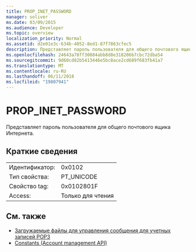 ```yaml
---
title: PROP_INET_PASSWORD
manager: soliver
ms.date: 03/09/2015
ms.audience: Developer
ms.topic: overview
localization_priority: Normal
ms.assetid: d2e01e3c-634b-4052-8ed1-87f7863cfec5
description: Представляет пароль пользователя для общего почтового ящика Интернета.
ms.openlocfilehash: 24643a78ff30884abb8d8e318206b7cbc72dba54
ms.sourcegitcommit: 9d60cd82b5413446e5bc8ace2cd689f683fb41a7
ms.translationtype: MT
ms.contentlocale: ru-RU
ms.lasthandoff: 06/11/2018
ms.locfileid: "19807941"
---
```

# <a name="propinetpassword"></a>PROP_INET_PASSWORD

Представляет пароль пользователя для общего почтового ящика Интернета.
  
## <a name="quick-info"></a>Краткие сведения

|||
|:-----|:-----|
|Идентификатор:  <br/> |0x0102  <br/> |
|Тип свойства:  <br/> |PT_UNICODE|SECURE_FLAG  <br/> |
|Свойство tag:  <br/> |0x0102801F  <br/> |
|Access:  <br/> |Только для чтения  <br/> |
   
## <a name="see-also"></a>См. также

- [Загружаемые файлы для управления сообщения для учетных записей POP3](managing-message-downloads-for-pop3-accounts.md) 
- [Constants (Account management API)](constants-account-management-api.md)

